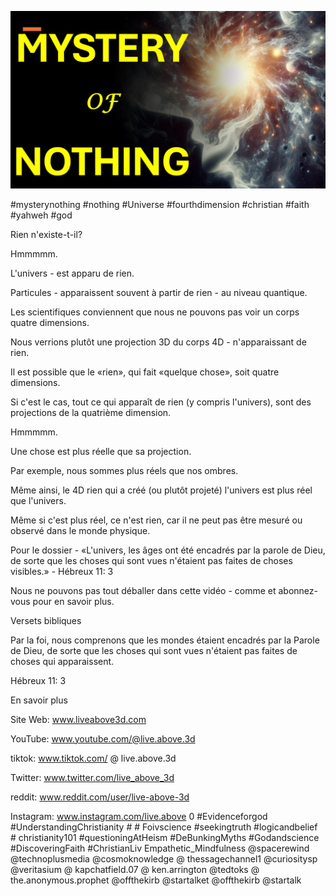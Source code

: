 ![Video cover image](../cover.jpg "cover photo")

#mysterynothing #nothing #Universe #fourthdimension #christian #faith #yahweh #god

Rien n'existe-t-il?

Hmmmmm.

L'univers - est apparu de rien.

Particules - apparaissent souvent à partir de rien - au niveau quantique.

Les scientifiques conviennent que nous ne pouvons pas voir un corps quatre dimensions.

Nous verrions plutôt une projection 3D du corps 4D - n'apparaissant de rien.

Il est possible que le «rien», qui fait «quelque chose», soit quatre dimensions.

Si c'est le cas, tout ce qui apparaît de rien (y compris l'univers), sont des projections de la quatrième dimension.

Hmmmmm.

Une chose est plus réelle que sa projection.

Par exemple, nous sommes plus réels que nos ombres.

Même ainsi, le 4D rien qui a créé (ou plutôt projeté) l'univers est plus réel que l'univers.

Même si c'est plus réel, ce n'est rien, car il ne peut pas être mesuré ou observé dans le monde physique.

Pour le dossier - «L'univers, les âges ont été encadrés par la parole de Dieu, de sorte que les choses qui sont vues n'étaient pas faites de choses visibles.» - Hébreux 11: 3

Nous ne pouvons pas tout déballer dans cette vidéo - comme et abonnez-vous pour en savoir plus.


Versets bibliques

Par la foi, nous comprenons que les mondes étaient encadrés par la Parole de Dieu, de sorte que les choses qui sont vues n'étaient pas faites de choses qui apparaissent.

Hébreux 11: 3


En savoir plus

Site Web: www.liveabove3d.com

YouTube: www.youtube.com/@live.above.3d

tiktok: www.tiktok.com/ @ live.above.3d

Twitter: www.twitter.com/live_above_3d

reddit: www.reddit.com/user/live-above-3d

Instagram: www.instagram.com/live.above 0 #Evidenceforgod #UnderstandingChristianity # # Foivscience #seekingtruth #logicandbelief # christianity101 #questioningAtHeism #DeBunkingMyths #Godandscience #DiscoveringFaith #ChristianLiv Empathetic_Mindfulness @spacerewind @technoplusmedia @cosmoknowledge @ thessagechannel1 @curiositysp @veritasium @ kapchatfield.07 @ ken.arrington @tedtoks @ the.anonymous.prophet @offthekirb @startalket @offthekirb @startalk


